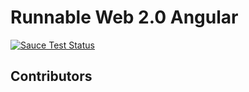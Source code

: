 Runnable Web 2.0 Angular
========================

[![Sauce Test Status](https://saucelabs.com/browser-matrix/runnable.svg?auth=9a8a382b89d804503547b9feda1eb36c)](https://saucelabs.com/u/runnable)

Contributors
------------
